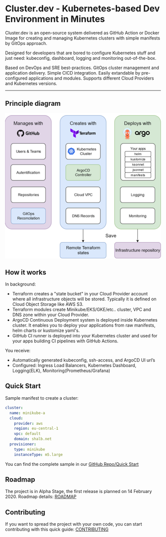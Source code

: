 # Cluster.dev - Kubernetes-based Dev Environment in Minutes

Cluster.dev is an open-source system delivered as GitHub Action or Docker Image 
for creating and managing Kubernetes clusters with simple manifests by GitOps approach.   

Designed for developers that are bored to configure Kubernetes stuff
and just need: kubeconfig, dashboard, logging and monitoring out-of-the-box.  

Based on DevOps and SRE best-practices. GitOps cluster management and application delivery.
Simple CICD integration. Easily extandable by pre-configured applications and modules. 
Supports different Cloud Providers and Kubernetes versions.

----
## Principle diagram

![cluster.dev diagram](images/cluster-dev-diagram.png)


## How it works

In background:

 - Terraform creates a "state bucket" in your Cloud Provider account where all infrastructure objects will be stored. Typically it is defined on Cloud Object Storage like AWS S3.
 - Terraform modules create Minikube/EKS/GKE/etc.. cluster, VPC and DNS zone within your Cloud Provider.
 - ArgoCD Continuous Deployment system is deployed inside Kubernetes cluster. It enables you to deploy your applications from raw manifests, helm charts or kustomize yaml's.
 - GitHub CI runner is deployed into your Kubernetes cluster and used for your apps building CI pipelines with GitHub Actions.

You receive:

 - Automatically generated kubeconfig, ssh-access, and ArgoCD UI url’s
 - Configured: Ingress Load Balancers, Kubernetes Dashboard, Logging(ELK), Monitoring(Prometheus/Grafana)  

## Quick Start

Sample manifest to create a cluster:
```yaml
cluster:
  name: minikube-a
  cloud: 
    provider: aws
    region: eu-central-1
    vpc: default
    domain: shalb.net
  provisioner:
    type: minikube
    instanceType: m5.large
```   
You can find the complete sample in our [GitHub Repo/Quick Start](https://github.com/shalb/cluster.dev#quick-start)

## Roadmap 

The project is in Alpha Stage, the first release is planned on 14 February 2020.
Roadmap details: [ROADMAP](./roadmap/)

## Contributing 

If you want to spread the project with your own code, you can start contributing with this quick guide: [CONTRIBUTING](./contributing/)
